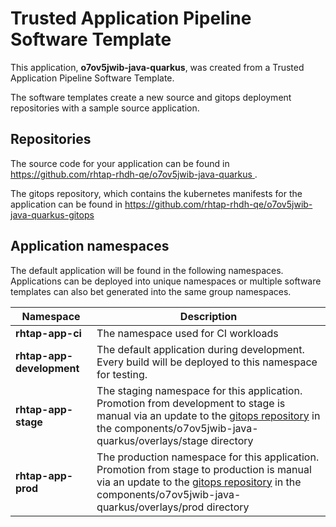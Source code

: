 # Trusted Application Pipeline Software Template

This application, **o7ov5jwib-java-quarkus**, was created from a Trusted Application Pipeline Software Template.

The software templates create a new source and gitops deployment repositories with a sample source application. 

## Repositories

The source code for your application can be found in [https://github.com/rhtap-rhdh-qe/o7ov5jwib-java-quarkus ](https://github.com/rhtap-rhdh-qe/o7ov5jwib-java-quarkus ).
 
The gitops repository, which contains the kubernetes manifests for the application can be found in 
[https://github.com/rhtap-rhdh-qe/o7ov5jwib-java-quarkus-gitops ](https://github.com/rhtap-rhdh-qe/o7ov5jwib-java-quarkus-gitops ) 

## Application namespaces 

The default application will be found in the following namespaces. Applications can be deployed into unique namespaces or multiple software templates can also bet generated into the same group namespaces.  

|  Namespace   |  Description   |  
| -------- | -------- |
| **rhtap-app-ci** | The namespace used for CI workloads |
| **rhtap-app-development** | The default application during development. Every build will be deployed to this namespace for testing. |
| **rhtap-app-stage** | The staging namespace for this application. Promotion from development to stage is manual via an update to the [gitops repository](https://github.com/rhtap-rhdh-qe/o7ov5jwib-java-quarkus-gitops ) in the components/o7ov5jwib-java-quarkus/overlays/stage directory |
| **rhtap-app-prod** | The production namespace for this application. Promotion from stage to production is manual via an update to the [gitops repository](https://github.com/rhtap-rhdh-qe/o7ov5jwib-java-quarkus-gitops ) in the components/o7ov5jwib-java-quarkus/overlays/prod directory |